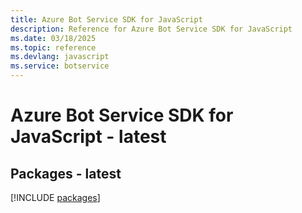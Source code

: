 ```yaml
---
title: Azure Bot Service SDK for JavaScript
description: Reference for Azure Bot Service SDK for JavaScript
ms.date: 03/18/2025
ms.topic: reference
ms.devlang: javascript
ms.service: botservice
---
```

# Azure Bot Service SDK for JavaScript - latest
## Packages - latest
[!INCLUDE [packages](bot-service-index.md)]